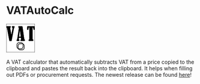 # VATAutoCalc
![Alt text](icon.png)

A VAT calculator that automatically subtracts VAT from a price copied to the clipboard and pastes the result back into the clipboard. It helps when filling out PDFs or procurement requests.
The newest release can be found [here][1]!


[1]: https://github.com/Levi607-lab/VATAutoCalc/releases/tag/V0.0.01
